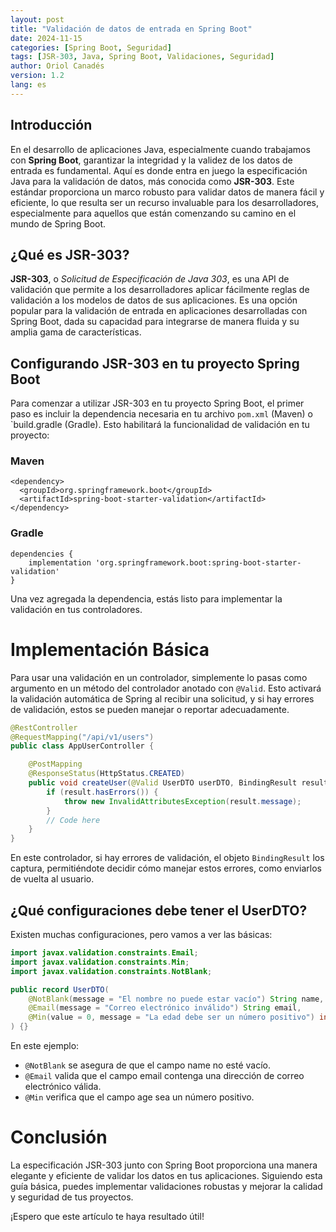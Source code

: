 ```yaml
---
layout: post
title: "Validación de datos de entrada en Spring Boot"
date: 2024-11-15
categories: [Spring Boot, Seguridad]
tags: [JSR-303, Java, Spring Boot, Validaciones, Seguridad]
author: Oriol Canadés
version: 1.2
lang: es
---
```


## Introducción

En el desarrollo de aplicaciones Java, especialmente cuando trabajamos con **Spring Boot**, garantizar la integridad y la validez de los datos de entrada es fundamental. Aquí es donde entra en juego la especificación Java para la validación de datos, más conocida como **JSR-303**. Este estándar proporciona un marco robusto para validar datos de manera fácil y eficiente, lo que resulta ser un recurso invaluable para los desarrolladores, especialmente para aquellos que están comenzando su camino en el mundo de Spring Boot.

## ¿Qué es JSR-303?

**JSR-303**, o *Solicitud de Especificación de Java 303*, es una API de validación que permite a los desarrolladores aplicar fácilmente reglas de validación a los modelos de datos de sus aplicaciones. Es una opción popular para la validación de entrada en aplicaciones desarrolladas con Spring Boot, dada su capacidad para integrarse de manera fluida y su amplia gama de características.

## Configurando JSR-303 en tu proyecto Spring Boot
Para comenzar a utilizar JSR-303 en tu proyecto Spring Boot, el primer paso es incluir la dependencia necesaria en tu archivo `pom.xml` (Maven) o `build.gradle (Gradle). Esto habilitará la funcionalidad de validación en tu proyecto:

### Maven
```Maven
<dependency> 
  <groupId>org.springframework.boot</groupId> 
  <artifactId>spring-boot-starter-validation</artifactId> 
</dependency>
```

### Gradle
```Gradle
dependencies {
    implementation 'org.springframework.boot:spring-boot-starter-validation'
}
```

Una vez agregada la dependencia, estás listo para implementar la validación en tus controladores.

# Implementación Básica

Para usar una validación en un controlador, simplemente lo pasas como argumento en un método del controlador anotado con `@Valid`. Esto activará la validación automática de Spring al recibir una solicitud, y si hay errores de validación, estos se pueden manejar o reportar adecuadamente.

```Java
@RestController
@RequestMapping("/api/v1/users")
public class AppUserController {

    @PostMapping
    @ResponseStatus(HttpStatus.CREATED)
    public void createUser(@Valid UserDTO userDTO, BindingResult result) {
        if (result.hasErrors()) {
            throw new InvalidAttributesException(result.message);
        }
        // Code here
    }
}
```

En este controlador, si hay errores de validación, el objeto `BindingResult` los captura, permitiéndote decidir cómo manejar estos errores, como enviarlos de vuelta al usuario.



## ¿Qué configuraciones debe tener el UserDTO?

Existen muchas configuraciones, pero vamos a ver las básicas:
    
```Java
import javax.validation.constraints.Email;
import javax.validation.constraints.Min;
import javax.validation.constraints.NotBlank;

public record UserDTO(
    @NotBlank(message = "El nombre no puede estar vacío") String name,
    @Email(message = "Correo electrónico inválido") String email,
    @Min(value = 0, message = "La edad debe ser un número positivo") int age
) {}
```

En este ejemplo:
- `@NotBlank` se asegura de que el campo name no esté vacío.
- `@Email` valida que el campo email contenga una dirección de correo electrónico válida.
- `@Min` verifica que el campo age sea un número positivo.


# Conclusión

La especificación JSR-303 junto con Spring Boot proporciona una manera elegante y eficiente de validar los datos en tus aplicaciones. Siguiendo esta guía básica, puedes implementar validaciones robustas y mejorar la calidad y seguridad de tus proyectos.

¡Espero que este artículo te haya resultado útil!
